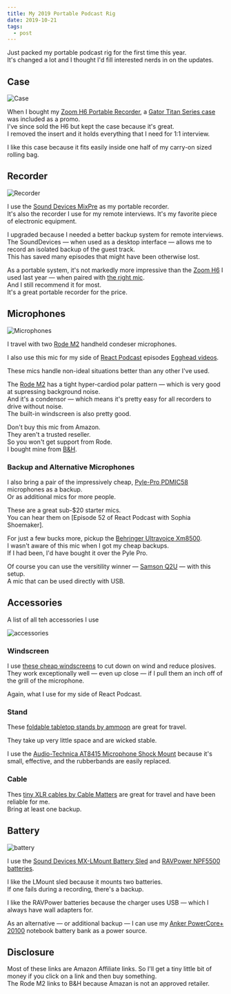 ```yaml
---
title: My 2019 Portable Podcast Rig
date: 2019-10-21
tags:
  - post
---
```


Just packed my portable podcast rig for the first time this year.  
It's changed a lot and I thought I'd fill interested nerds in on the updates.

## Case

![Case](/img/my-2019-portable-podcast-rig_case.png)

When I bought my [Zoom H6 Portable Recorder](https://amzn.to/35V2sPF), a [Gator Titan Series case](https://amzn.to/2MTTOba) was included as a promo.  
I've since sold the H6 but kept the case because it's great.  
I removed the insert and it holds everything that I need for 1:1 interview.

I like this case because it fits easily inside one half of my carry-on sized rolling bag.

## Recorder

![Recorder](/img/my-2019-portable-podcast-rig_recorder.png)

I use the [Sound Devices MixPre](https://amzn.to/2P4gFDP) as my portable recorder.  
It's also the recorder I use for my remote interviews.
It's my favorite piece of electronic equipment.

I upgraded because I needed a better backup system for remote interviews.  
The SoundDevices — when used as a desktop interface — allows me to record an isolated backup of the guest track.  
This has saved many episodes that might have been otherwise lost.

As a portable system, it's not markedly more impressive than the [Zoom H6](https://amzn.to/35V2sPF) I used last year — when paired with [the right mic](#microphones).  
And I still recommend it for most.  
It's a great portable recorder for the price.

## Microphones

![Microphones](/img/my-2019-portable-podcast-rig_microphones.png)

I travel with two [Rode M2](https://www.bhphotovideo.com/c/product/643205-REG/Rode_M2_M2_Professional_Condenser_Handheld.html) handheld condeser microphones.

I also use this mic for my side of [React Podcast](https://reactpodcast.com) episodes [Egghead videos](https://egghead.io/instructors/michael-chan).

These mics handle non-ideal situations better than any other I've used.

The [Rode M2](https://www.bhphotovideo.com/c/product/643205-REG/Rode_M2_M2_Professional_Condenser_Handheld.html) has a tight hyper-cardiod polar pattern — which is very good at supressing background noise.  
And it's a condensor — which means it's pretty easy for all recorders to drive without noise.  
The built-in windscreen is also pretty good.

Don't buy this mic from Amazon.  
They aren't a trusted reseller.  
So you won't get support from Rode.  
I bought mine from [B&H](https://www.bhphotovideo.com/c/product/643205-REG/Rode_M2_M2_Professional_Condenser_Handheld.html).

### Backup and Alternative Microphones

I also bring a pair of the impressively cheap, [Pyle-Pro PDMIC58](https://amzn.to/2P7QWKw) microphones as a backup.  
Or as additional mics for more people.

These are a great sub-\$20 starter mics.  
You can hear them on [Episode 52 of React Podcast with Sophia Shoemaker].

For just a few bucks more, pickup the [Behringer Ultravoice Xm8500](https://amzn.to/31B65XA).  
I wasn't aware of this mic when I got my cheap backups.  
If I had been, I'd have bought it over the Pyle Pro.

Of course you can use the versitility winner — [Samson Q2U](https://amzn.to/35Ubr3p) — with this setup.  
A mic that can be used directly with USB.

## Accessories

A list of all teh accessories I use

![accessories](/img/my-2019-portable-podcast-rig_accessories.png)

### Windscreen

I use [these cheap windscreens](https://www.amazon.com/Mudder-Cover-Handheld-Microphone-Windscreen/dp/B019OO4IY6/ref=sr_1_3?crid=3QSCB56EWOF0V&keywords=sm58+windscreen&qid=1571696498&sprefix=sm58+%2Caps%2C192&sr=8-3) to cut down on wind and reduce plosives.  
They work exceptionally well — even up close — if I pull them an inch off of the grill of the microphone.

Again, what I use for my side of React Podcast.

### Stand

These [foldable tabletop stands by ammoon](https://amzn.to/2BwevF1) are great for travel.

They take up very little space and are wicked stable.

I use the [Audio-Technica AT8415 Microphone Shock Mount](https://amzn.to/2J7i08T) because it's small, effective, and the rubberbands are easily replaced.

### Cable

Thes [tiny XLR cables by Cable Matters](https://amzn.to/2oRR5aA) are great for travel and have been reliable for me.  
Bring at least one backup.

## Battery

![battery](/img/my-2019-portable-podcast-rig_battery.png)

I use the [Sound Devices MX-LMount Battery Sled](https://amzn.to/2qwhWct) and [RAVPower NPF5500 batteries](https://www.amazon.com/NP-F550-RAVPower-Battery-CCD-SC55-Replacement/dp/B0761SH551/ref=sr_1_1?keywords=ravpower+l-series&qid=1571695955&sr=8-1).

I like the LMount sled because it mounts two batteries.  
If one fails during a recording, there's a backup.

I like the RAVPower batteries because the charger uses USB — which I always have wall adapters for.

As an alternative — or additional backup — I can use my [Anker PowerCore+ 20100](https://amzn.to/2MABTrp) notebook battery bank as a power source.

## Disclosure

Most of these links are Amazon Affiliate links.
So I'll get a tiny little bit of money if you click on a link and then buy something.  
The Rode M2 links to B&H because Amazan is not an approved retailer.
